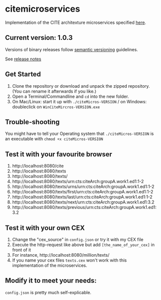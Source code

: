 # citemicroservices

Implementation of the CITE architexture microservices specified [here](https://github.com/cite-architecture/citemicroservices).


## Current version: 1.0.3

Versions of binary releases follow [semantic versioning](http://semver.org/) guidelines.

See [release notes](releases.md)




## Get Started
1. Clone the repository or download and unpack the zipped repository. (You can rename it afterwards if you like.)
2. Open a Terminal/Commandline and `cd` into the new folder.
3. On Mac/Linux: start it up with `./citeMicros-VERSION` / on Windows: doubleclick on `WinCiteMircros-VERSION.exe`

## Trouble-shooting

You might have to tell your Operating system that `./citeMicros-VERSION` is an executable with `chmod +x citeMicros-VERSION`

## Test it with your favourite browser

1. http://localhost:8080/cite
2. http://localhost:8080/texts
3. http://localhost:8080/texts/
4. http://localhost:8080/texts/urn:cts:citeArch:groupA.work1.ed1:1-2
5. http://localhost:8080/texts/urns/urn:cts:citeArch:groupA.work1.ed1:1-2
6. http://localhost:8080/texts/first/urn:cts:citeArch:groupA.work1.ed1:1-2
7. http://localhost:8080/texts/last/urn:cts:citeArch:groupA.work1.ed1:1-2
8. http://localhost:8080/texts/next/urn:cts:citeArch:groupA.work1.ed1:3.2
9. http://localhost:8080/texts/previous/urn:cts:citeArch:groupA.work1.ed1:3.2

## Test it with your own CEX

1. Change the "cex_source" in `config.json` or try it with my CEX file
2. Execute the http-request like above but add `[the_name_of_your_cex]` in front of it
3. For instance, http://localhost:8080/million/texts/
4. If you name your cex files `texts.cex` won't work with this implementation of the microservices.

## Modify it to meet your needs:

`config.json` is pretty much self-explicable.
